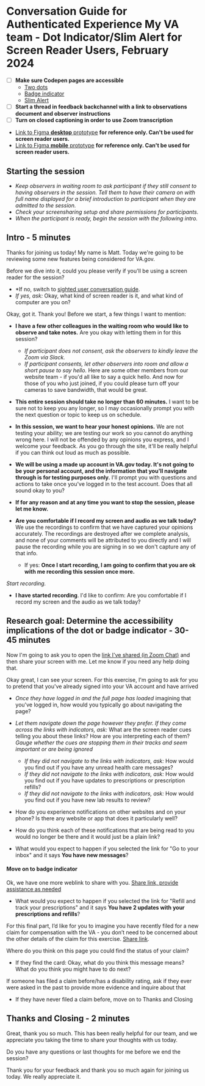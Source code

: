 # Conversation Guide for Authenticated Experience My VA team - Dot Indicator/Slim Alert for Screen Reader Users, February 2024

- [ ] __Make sure Codepen pages are accessible__
	- [Two dots](https://bit.ly/49Bvi7O)
 	- [Badge indicator](https://bit.ly/3IeFwyU)
	- [Slim Alert](https://bit.ly/48lBwHG)
- [ ] __Start a thread in feedback backchannel with a link to observations document and observer instructions__
- [ ] __Turn on closed captioning in order to use Zoom transcription__

- [Link to Figma __desktop__ prototype](https://www.figma.com/proto/15yOY4VEzitxm5tRMDiAzz/My-VA?type=design&node-id=196-26640&t=cDBQ1pG5noiJPEC5-1&scaling=scale-down-width&page-id=196%3A26639&mode=design)  __for reference only. Can't be used for screen reader users.__
- [Link to Figma __mobile__ prototype](https://www.figma.com/proto/15yOY4VEzitxm5tRMDiAzz/My-VA?type=design&node-id=222-2228&t=Ly98ZWGK70aAsDJk-1&scaling=min-zoom&page-id=196%3A26639&starting-point-node-id=222%3A2228&show-proto-sidebar=1&mode=design) __for reference only. Can't be used for screen reader users.__


## Starting the session
- _Keep observers in waiting room to ask participant if they still consent to having observers in the session. Tell them to have their camera on with full name displayed for a brief introduction to participant when they are admitted to the session._
- _Check your screensharing setup and share permissions for participants._
- _When the participant is ready, begin the session with the following intro._

## Intro - 5 minutes

Thanks for joining us today! My name is Matt. Today we're going to be reviewing some new features being considered for VA.gov.

Before we dive into it, could you please verify if you'll be using a screen reader for the session?
- *If no, switch to [sighted user conversation guide](https://github.com/department-of-veterans-affairs/va.gov-team/blob/master/products/identity-personalization/onsite-notifications/dot-indicator/research/dot-indicator-convo-guide.md).
- *If yes, ask:* Okay, what kind of screen reader is it, and what kind of computer are you on?

Okay, got it. Thank you! Before we start, a few things I want to mention:

- **I have a few other colleagues in the waiting room who would like to observe and take notes.** Are you okay with letting them in for this session?
	- _If participant does not consent, ask the observers to kindly leave the Zoom via Slack._
	- _If participant consents, let other observers into room and allow a short pause to say hello._ Here are some other members from our website team - if you'd all like to say a quick hello. And now for those of you who just joined, if you could please turn off your cameras to save bandwidth, that would be great.
 
- **This entire session should take no longer than 60 minutes.** I want to be sure not to keep you any longer, so I may occasionally prompt you with the next question or topic to keep us on schedule.

- **In this session, we want to hear your honest opinions.** We are not testing your ability; we are testing our work so you cannot do anything wrong here. I will not be offended by any opinions you express, and I welcome your feedback. As you go through the site, it'll be really helpful if you can think out loud as much as possible.
  
- **We will be using a made up account in VA.gov today. It's not going to be your personal account, and the information that you'll navigate through is for testing purposes only.** I'll prompt you with questions and actions to take once you've logged in to the test account. Does that all sound okay to you?
 
- **If for any reason and at any time you want to stop the session, please let me know.**
  
- **Are you comfortable if I record my screen and audio as we talk today?** We use the recordings to confirm that we have captured your opinions accurately. The recordings are destroyed after we complete analysis, and none of your comments will be attributed to you directly and I will pause the recording while you are signing in so we don't capture any of that info.
  - If yes: **Once I start recording, I am going to confirm that you are ok with me recording this session once more.**

*Start recording.*

- **I have started recording**. I'd like to confirm: Are you comfortable if I record my screen and the audio as we talk today?

## Research goal: Determine the accessibility implications of the dot or badge indicator - 30-45 minutes

Now I'm going to ask you to open the [link I've shared (in Zoom Chat)](https://bit.ly/49AMEBs) and then share your screen with me. Let me know if you need any help doing that.

Okay great, I can see your screen. For this exercise, I'm going to ask for you to pretend that you've already signed into your VA account and have arrived 

- *Once they have logged in and the full page has loaded* imagining that you've logged in, how would you typically go about navigating the page?

- *Let them navigate down the page however they prefer. If they come across the links with indicators, ask:* What are the screen reader cues telling you about these links? How are you interpreting each of them? *Gauge whether the cues are stopping them in their tracks and seem important or are being ignored*
	- *If they did not navigate to the links with indicators, ask:* How would you find out if you have any unread health care messages?
   	- *If they did not navigate to the links with indicators, ask:* How would you find out if you have updates to prescriptions or prescription refills?
	- *If they did not navigate to the links with indicators, ask:* How would you find out if you have new lab results to review?

- How do you experience notifications on other websites and on your phone? Is there any website or app that does it particularly well?
  
- How do you think each of these notifications that are being read to you would no longer be there and it would just be a plain link?

- What would you expect to happen if you selected the link for "Go to your inbox" and it says **You have new messages**?

#### Move on to badge indicator

Ok, we have one more weblink to share with you. [Share link, provide assistance as needed](https://bit.ly/4bL5YxH)

- What would you expect to happen if you selected the link for "Refill and track your prescriptions" and it says **You have 2 updates with your prescriptions and refills**?

For this final part, I’d like for you to imagine you have recently filed for a new claim for compensation with the VA - you don’t need to be concerned about the other details of the claim for this exercise. [Share link](https://bit.ly/3wnLdIq).

Where do you think on this page you could find the status of your claim?

   -  If they find the card: Okay, what do you think this message means? What do you think you might have to do next?

If someone has filed a claim before/has a disability rating, ask if they ever were asked in the past to provide more evidence and inquire about that

- If they have never filed a claim before, move on to Thanks and Closing

## Thanks and Closing - 2 minutes

Great, thank you so much. This has been really helpful for our team, and we appreciate you taking the time to share your thoughts with us today. 

Do you have any questions or last thoughts for me before we end the session?

Thank you for your feedback and thank you so much again for joining us today. We really appreciate it.
